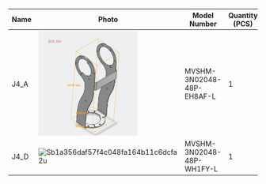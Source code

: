 
| Name  | Photo  |  Model Number  |Quantity (PCS) | Manufacturing Method | Material | 
| -------  | -------  |  -------  |------- | ------- | ------- |
| J4_A  | <img src="images/J4_A.webp" width="200">|  MVSHM-3N02048-48P-EH8AF-L  | 1 | Sheet Metal Fabrication (CNC) | SUS304 |
| J4_D  | ![Sb1a356daf57f4c048fa164b11c6dcfa2u](https://github.com/user-attachments/assets/ba2641e9-3a09-46dd-9d38-58974f3a7d4d)  | MVSHM-3N02048-48P-WH1FY-L   | 1 | Sheet Metal Fabrication (CNC) | SUS304 |

